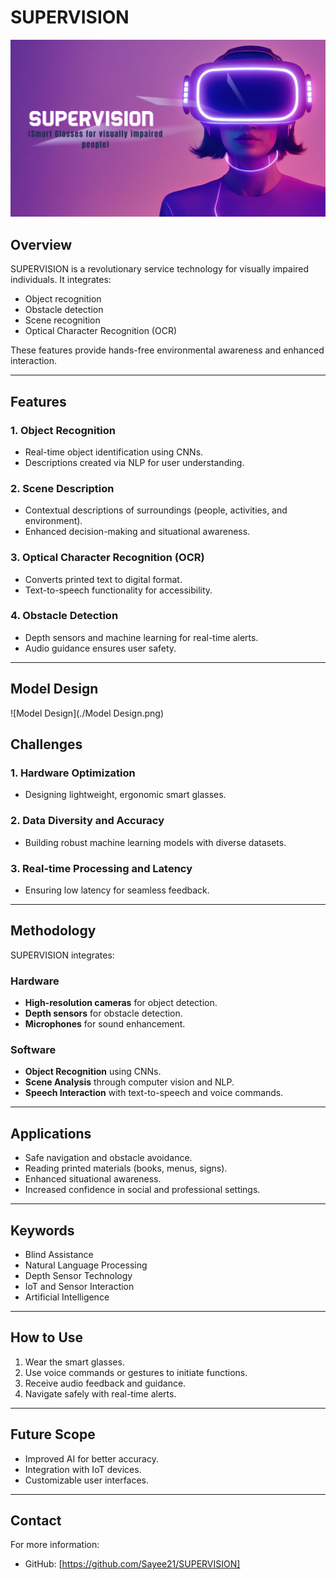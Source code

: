 # SUPERVISION
![SuperVision](./SuperVision.jpg)

## Overview
SUPERVISION is a revolutionary service technology for visually impaired individuals. It integrates:
- Object recognition
- Obstacle detection
- Scene recognition
- Optical Character Recognition (OCR)

These features provide hands-free environmental awareness and enhanced interaction.

---

## Features

### 1. **Object Recognition**
- Real-time object identification using CNNs.
- Descriptions created via NLP for user understanding.

### 2. **Scene Description**
- Contextual descriptions of surroundings (people, activities, and environment).
- Enhanced decision-making and situational awareness.

### 3. **Optical Character Recognition (OCR)**
- Converts printed text to digital format.
- Text-to-speech functionality for accessibility.

### 4. **Obstacle Detection**
- Depth sensors and machine learning for real-time alerts.
- Audio guidance ensures user safety.

---
## Model Design
![Model Design](./Model Design.png)


## Challenges

### 1. **Hardware Optimization**
- Designing lightweight, ergonomic smart glasses.

### 2. **Data Diversity and Accuracy**
- Building robust machine learning models with diverse datasets.

### 3. **Real-time Processing and Latency**
- Ensuring low latency for seamless feedback.

---

## Methodology
SUPERVISION integrates:

### **Hardware**
- **High-resolution cameras** for object detection.
- **Depth sensors** for obstacle detection.
- **Microphones** for sound enhancement.

### **Software**
- **Object Recognition** using CNNs.
- **Scene Analysis** through computer vision and NLP.
- **Speech Interaction** with text-to-speech and voice commands.

---

## Applications
- Safe navigation and obstacle avoidance.
- Reading printed materials (books, menus, signs).
- Enhanced situational awareness.
- Increased confidence in social and professional settings.

---

## Keywords
- Blind Assistance
- Natural Language Processing
- Depth Sensor Technology
- IoT and Sensor Interaction
- Artificial Intelligence

---

## How to Use
1. Wear the smart glasses.
2. Use voice commands or gestures to initiate functions.
3. Receive audio feedback and guidance.
4. Navigate safely with real-time alerts.

---

## Future Scope
- Improved AI for better accuracy.
- Integration with IoT devices.
- Customizable user interfaces.

---

## Contact
For more information:
- GitHub: [https://github.com/Sayee21/SUPERVISION]
